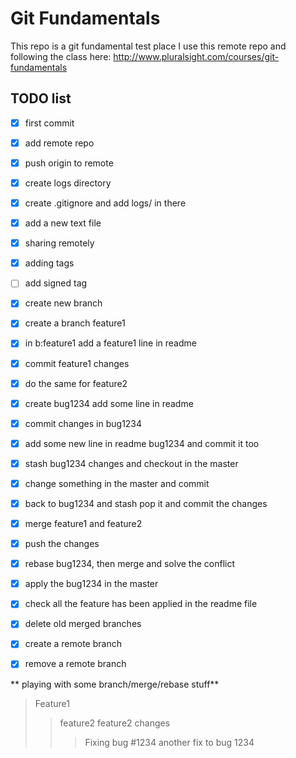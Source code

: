 
# Git Fundamentals 

This repo is a git fundamental test place
I use this remote repo and following the class here: 
http://www.pluralsight.com/courses/git-fundamentals

## TODO list

- [x] first commit
- [x] add remote repo
- [x] push origin to remote
- [x] create logs directory
- [x] create .gitignore and add logs/ in there
- [x] add a new text file
- [x] sharing remotely 
- [x] adding tags
- [ ] add signed tag
- [x] create new branch
- [x] create a branch feature1
- [x] in b:feature1 add a feature1 line in readme
- [x] commit feature1 changes
- [x] do the same for feature2
- [x] create bug1234 add some line in readme
- [x] commit changes in bug1234
- [x] add some new line in readme bug1234 and commit it too
- [x] stash bug1234 changes and checkout in the master
- [x] change something in the master and commit
- [x] back to bug1234 and stash pop it and commit the changes
- [x] merge feature1 and feature2
- [x] push the changes 
- [x] rebase bug1234, then merge and solve the conflict
- [x] apply the bug1234 in the master
- [x] check all the feature has been applied in the readme file
- [x] delete old merged branches
- [x] create a remote branch
- [x] remove a remote branch


** playing with some branch/merge/rebase stuff**

> Feature1
>> feature2
>> feature2 changes
>>> Fixing bug #1234
>>> another fix to bug 1234
